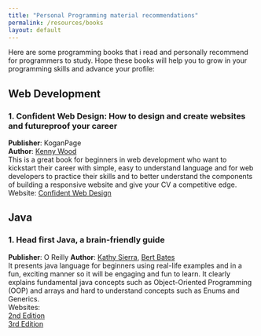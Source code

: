 ```yaml
---
title: "Personal Programming material recommendations"
permalink: /resources/books
layout: default
---
```


Here are some programming books that i read and personally recommend for programmers to study. Hope these books will help you to grow in your programming skills and advance your profile:

## Web Development
### 1. Confident Web Design: How to design and create websites and futureproof your career
**Publisher**: KoganPage
<br>
**Author**: [Kenny Wood](https://www.linkedin.com/in/kenny-wood-4410a655/)
<br>
This is a great book for beginners in web development who want to kickstart their career with simple, easy to understand language and for web developers to practice their skills and to better understand the components of building a responsive website and give your CV a competitive edge.
<br>
Website: [Confident Web Design](https://www.koganpage.com/product/confident-web-design-9781789663464)

## Java
### 1. Head first Java, a brain-friendly guide
**Publisher**: O Reilly
**Author**: [Kathy Sierra](https://www.oreilly.com/pub/au/1084), [Bert Bates](https://www.oreilly.com/pub/au/1085)
<br>
It presents java language for beginners using real-life examples and in a fun, exciting manner so it will be engaging and fun to learn. It clearly explains fundamental java concepts such as Object-Oriented Programming (OOP) and arrays and hard to understand concepts such as Enums and Generics.
<br>
Websites:
<br>
[2nd Edition](https://www.amazon.com/_/dp/0596009208?tag=oreilly20-20)
<br>
[3rd Edition](https://www.amazon.com/Head-First-Java-Brain-Friendly-Guide-dp-1491910771/dp/1491910771/ref=dp_ob_title_bk)
